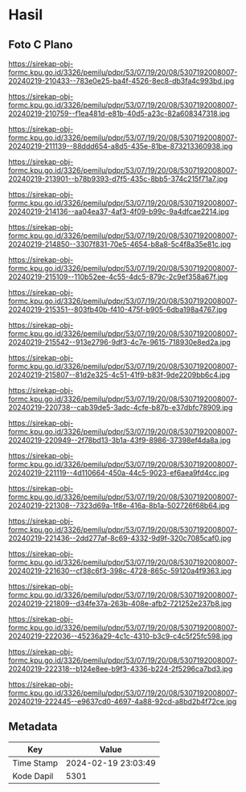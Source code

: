 # Hasil

## Foto C Plano

https://sirekap-obj-formc.kpu.go.id/3326/pemilu/pdpr/53/07/19/20/08/5307192008007-20240219-210433--783e0e25-ba4f-4526-8ec8-db3fa4c993bd.jpg

https://sirekap-obj-formc.kpu.go.id/3326/pemilu/pdpr/53/07/19/20/08/5307192008007-20240219-210759--f1ea481d-e81b-40d5-a23c-82a608347318.jpg

https://sirekap-obj-formc.kpu.go.id/3326/pemilu/pdpr/53/07/19/20/08/5307192008007-20240219-211139--88ddd654-a8d5-435e-81be-873213360938.jpg

https://sirekap-obj-formc.kpu.go.id/3326/pemilu/pdpr/53/07/19/20/08/5307192008007-20240219-213901--b78b9393-d7f5-435c-8bb5-374c215f71a7.jpg

https://sirekap-obj-formc.kpu.go.id/3326/pemilu/pdpr/53/07/19/20/08/5307192008007-20240219-214136--aa04ea37-4af3-4f09-b99c-9a4dfcae2214.jpg

https://sirekap-obj-formc.kpu.go.id/3326/pemilu/pdpr/53/07/19/20/08/5307192008007-20240219-214850--3307f831-70e5-4654-b8a8-5c4f8a35e81c.jpg

https://sirekap-obj-formc.kpu.go.id/3326/pemilu/pdpr/53/07/19/20/08/5307192008007-20240219-215109--110b52ee-4c55-4dc5-879c-2c9ef358a67f.jpg

https://sirekap-obj-formc.kpu.go.id/3326/pemilu/pdpr/53/07/19/20/08/5307192008007-20240219-215351--803fb40b-f410-475f-b905-6dba198a4767.jpg

https://sirekap-obj-formc.kpu.go.id/3326/pemilu/pdpr/53/07/19/20/08/5307192008007-20240219-215542--913e2796-9df3-4c7e-9615-718930e8ed2a.jpg

https://sirekap-obj-formc.kpu.go.id/3326/pemilu/pdpr/53/07/19/20/08/5307192008007-20240219-215807--81d2e325-4c51-41f9-b83f-9de2209bb6c4.jpg

https://sirekap-obj-formc.kpu.go.id/3326/pemilu/pdpr/53/07/19/20/08/5307192008007-20240219-220738--cab39de5-3adc-4cfe-b87b-e37dbfc78909.jpg

https://sirekap-obj-formc.kpu.go.id/3326/pemilu/pdpr/53/07/19/20/08/5307192008007-20240219-220949--2f78bd13-3b1a-43f9-8986-37398ef4da8a.jpg

https://sirekap-obj-formc.kpu.go.id/3326/pemilu/pdpr/53/07/19/20/08/5307192008007-20240219-221119--4d110664-450a-44c5-9023-ef6aea9fd4cc.jpg

https://sirekap-obj-formc.kpu.go.id/3326/pemilu/pdpr/53/07/19/20/08/5307192008007-20240219-221308--7323d69a-1f8e-416a-8b1a-502726f68b64.jpg

https://sirekap-obj-formc.kpu.go.id/3326/pemilu/pdpr/53/07/19/20/08/5307192008007-20240219-221436--2dd277af-8c69-4332-9d9f-320c7085caf0.jpg

https://sirekap-obj-formc.kpu.go.id/3326/pemilu/pdpr/53/07/19/20/08/5307192008007-20240219-221630--cf38c6f3-398c-4728-865c-59120a4f9363.jpg

https://sirekap-obj-formc.kpu.go.id/3326/pemilu/pdpr/53/07/19/20/08/5307192008007-20240219-221809--d34fe37a-263b-408e-afb2-721252e237b8.jpg

https://sirekap-obj-formc.kpu.go.id/3326/pemilu/pdpr/53/07/19/20/08/5307192008007-20240219-222036--45236a29-4c1c-4310-b3c9-c4c5f25fc598.jpg

https://sirekap-obj-formc.kpu.go.id/3326/pemilu/pdpr/53/07/19/20/08/5307192008007-20240219-222318--b124e8ee-b9f3-4336-b224-2f5296ca7bd3.jpg

https://sirekap-obj-formc.kpu.go.id/3326/pemilu/pdpr/53/07/19/20/08/5307192008007-20240219-222445--e9637cd0-4697-4a88-92cd-a8bd2b4f72ce.jpg


## Metadata

| Key        | Value               |
| ---------- | ------------------- |
| Time Stamp | 2024-02-19 23:03:49 |
| Kode Dapil | 5301                |



